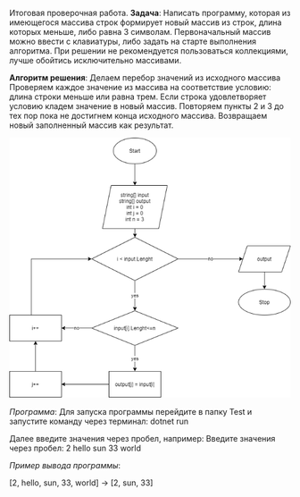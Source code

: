 Итоговая проверочная работа.
**Задача**: 
Написать программу, которая из имеющегося массива строк формирует новый массив из строк, длина которых меньше, либо равна 3 символам. Первоначальный массив можно ввести с клавиатуры, либо задать на старте выполнения алгоритма. При решении не рекомендуется пользоваться коллекциями, лучше обойтись исключительно массивами.

**Алгоритм решения**:
Делаем перебор значений из исходного массива
Проверяем каждое значение из массива на соответствие условию: длина строки меньше или равна трем.
Если строка удовлетворяет условию кладем значение в новый массив.
Повторяем пункты 2 и 3 до тех пор пока не достигнем конца исходного массива.
Возвращаем новый заполненный массив как результат.

![Блок-схема алгоритма:](FinalAlgoritm.png)

*Программа*:
Для запуска программы перейдите в папку Test и запустите команду через терминал:
dotnet run 

Далее введите значения через пробел, например:
Введите значения через пробел: 2 hello sun 33 world

*Пример вывода программы*:

[2, hello, sun, 33, world] -> [2, sun, 33]